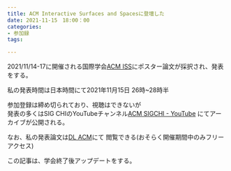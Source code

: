 ```yaml
---
title: ACM Interactive Surfaces and Spacesに登壇した
date: 2021-11-15　18:00：00
categories:
- 参加録
tags:

---
```


2021/11/14-17に開催される国際学会[ACM ISS](https://iss.acm.org/)にポスター論文が採択され、発表をする。

私の発表時間は日本時間にて2021年11月15日 26時~28時半

参加登録は締め切られており、視聴はできないが  
発表の多くはSIG CHIのYouTubeチャンネル[ACM SIGCHI - YouTube](https://www.youtube.com/c/acmsigchi)
にてアーカイブが公開される。

なお、私の発表論文は[DL ACM](https://dl.acm.org/doi/10.1145/3447932.3490678)にて
閲覧できる(おそらく開催期間中のみフリーアクセス)

この記事は、学会終了後アップデートをする。
